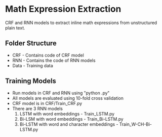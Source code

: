 # Math Expression Extraction
CRF and RNN models to extract inline math expressions from unstructured plain text.

## Folder Structure
* CRF - Contains code of CRF model
* RNN - Contains the code of RNN models
* Data - Training data

## Training Models
* Run models in CRF and RNN using "python <filename>.py"
* All models are evaluated using 10-fold cross validation
* CRF model is in CRF/Train_CRF.py
* There are 3 RNN models
    1. LSTM with word embeddings - Train_LSTM.py
    2. Bi-LSM with word embeddings - Train_Bi-LSTM.py
    3. Bi-LSTM with word and character embeddings - Train_W-CH-Bi-LSTM.py

  
